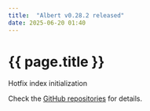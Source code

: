 ```yaml
---
title:  "Albert v0.28.2 released"
date: 2025-06-20 01:40
---
```


# {{ page.title }}

Hotfix index initialization

Check the [GitHub repositories](https://github.com/albertlauncher/albert/commits/v0.28.2) for details.
